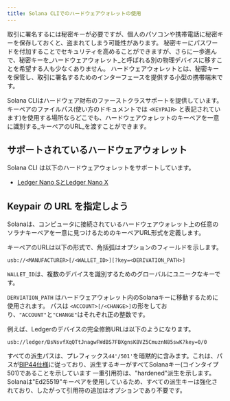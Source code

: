 ```yaml
---
title: Solana CLIでのハードウェアウォレットの使用
---
```


取引に署名するには秘密キーが必要ですが、個人のパソコンや携帯電話に秘密キーを保存しておくと、盗まれてしまう可能性があります。 秘密キーにパスワードを付加することでセキュリティを高めることができますが、さらに一歩進んで、秘密キーを_ハードウェアウォレット_と呼ばれる別の物理デバイスに移すことを希望する人も少なくありません。 ハードウェアウォレットとは、秘密キーを保管し、取引に署名するためのインターフェースを提供する小型の携帯端末です。

Solana CLIはハードウェア財布のファーストクラスサポートを提供しています。 キーペアのファイルパス(使い方のドキュメントでは `<KEYPAIR>` と表記されています)を使用する場所ならどこでも、ハードウェアウォレットのキーペアを一意に識別する_キーペアのURL_を渡すことができます。

## サポートされているハードウェアウォレット

Solana CLI は以下のハードウェアウォレットをサポートしています。

- [Ledger Nano SとLedger Nano X](hardware-wallets/ledger.md)

## Keypair の URL を指定しよう

Solanaは、コンピュータに接続されているハードウェアウォレット上の任意のソラナキーペアを一意に見つけるためのキーペアURL形式を定義します。

キーペアのURLは以下の形式で、角括弧はオプションのフィールドを示します。

```text
usb://<MANUFACTURER>[/<WALLET_ID>][?key=<DERIVATION_PATH>]
```

`WALLET_ID`は、複数のデバイスを識別するためのグローバルにユニークなキーです。

`DERVIATION_PATH` はハードウェアウォレット内のSolanaキーに移動するために使用されます。 パスは `<ACCOUNT>[/<CHANGE>]`の形をしており、`"ACCOUNT"`と`"CHANGE"`はそれぞれ正の整数です。

例えば、Ledgerのデバイスの完全修飾URLは以下のようになります。

```text
usb://ledger/BsNsvfXqQTtJnagwFWdBS7FBXgnsK8VZ5CmuznN85swK?key=0/0
```

すべての派生パスは、プレフィックス`44'/501'`を暗黙的に含みます。これは、パスが[BIP44仕様](https://github.com/bitcoin/bips/blob/master/bip-0044.mediawiki)に従っており、派生するキーがすべてSolanaキー(コインタイプ501)であることを示しています 一重引用符は、"hardened"派生を示します。 Solanaは"Ed25519"キーペアを使用しているため、すべての派生キーは強化されており、したがって引用符の追加はオプションであり不要です。
